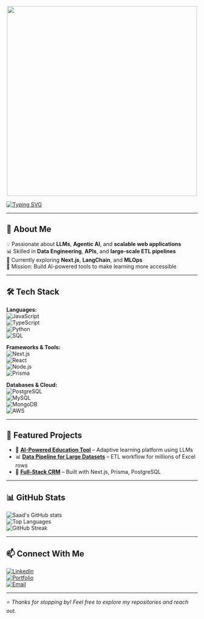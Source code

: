 <!-- Mario Animation -->
<p align="center">
  <img src="https://user-images.githubusercontent.com/74038190/225813708-98b745f2-7d22-48cf-9150-083f1b00d6c9.gif" width="500"/>
</p>

<!-- Typing Effect -->
[![Typing SVG](https://readme-typing-svg.herokuapp.com?font=Fira+Code&size=22&duration=3000&pause=1000&color=00C853&width=550&lines=Hi+there!+I'm+Saad+👋;AI+%7C+Full-Stack+%7C+Data+Engineering;Building+impactful+solutions)](https://git.io/typing-svg)

---

## 🚀 About Me
💡 Passionate about **LLMs**, **Agentic AI**, and **scalable web applications**  
📊 Skilled in **Data Engineering**, **APIs**, and **large-scale ETL pipelines**  
🌱 Currently exploring **Next.js**, **LangChain**, and **MLOps**  
🎯 Mission: Build AI-powered tools to make learning more accessible  

---

## 🛠️ Tech Stack
**Languages:**  
![JavaScript](https://img.shields.io/badge/JavaScript-F7DF1E?style=for-the-badge&logo=javascript&logoColor=black)  
![TypeScript](https://img.shields.io/badge/TypeScript-3178C6?style=for-the-badge&logo=typescript&logoColor=white)  
![Python](https://img.shields.io/badge/Python-3776AB?style=for-the-badge&logo=python&logoColor=white)  
![SQL](https://img.shields.io/badge/SQL-336791?style=for-the-badge&logo=postgresql&logoColor=white)

**Frameworks & Tools:**  
![Next.js](https://img.shields.io/badge/Next.js-000000?style=for-the-badge&logo=nextdotjs&logoColor=white)  
![React](https://img.shields.io/badge/React-61DAFB?style=for-the-badge&logo=react&logoColor=black)  
![Node.js](https://img.shields.io/badge/Node.js-339933?style=for-the-badge&logo=nodedotjs&logoColor=white)  
![Prisma](https://img.shields.io/badge/Prisma-2D3748?style=for-the-badge&logo=prisma&logoColor=white)  

**Databases & Cloud:**  
![PostgreSQL](https://img.shields.io/badge/PostgreSQL-336791?style=for-the-badge&logo=postgresql&logoColor=white)  
![MySQL](https://img.shields.io/badge/MySQL-005C84?style=for-the-badge&logo=mysql&logoColor=white)  
![MongoDB](https://img.shields.io/badge/MongoDB-4EA94B?style=for-the-badge&logo=mongodb&logoColor=white)  
![AWS](https://img.shields.io/badge/AWS-FF9900?style=for-the-badge&logo=amazonaws&logoColor=white)

---

## 📂 Featured Projects
- 🚀 [**AI-Powered Education Tool**](#) – Adaptive learning platform using LLMs  
- 📊 [**Data Pipeline for Large Datasets**](#) – ETL workflow for millions of Excel rows  
- 💼 [**Full-Stack CRM**](#) – Built with Next.js, Prisma, PostgreSQL  

---

## 📊 GitHub Stats
![Saad's GitHub stats](https://github-readme-stats.vercel.app/api?username=YOUR_USERNAME&show_icons=true&theme=tokyonight)  
![Top Languages](https://github-readme-stats.vercel.app/api/top-langs/?username=YOUR_USERNAME&layout=compact&theme=tokyonight)  
![GitHub Streak](https://streak-stats.demolab.com?user=YOUR_USERNAME&theme=tokyonight&hide_border=false)

---

## 📫 Connect With Me
[![LinkedIn](https://img.shields.io/badge/LinkedIn-blue?style=for-the-badge&logo=linkedin)](https://linkedin.com/in/YOUR-LINKEDIN)  
[![Portfolio](https://img.shields.io/badge/Portfolio-black?style=for-the-badge&logo=web&logoColor=white)](https://YOUR-PORTFOLIO-LINK)  
[![Email](https://img.shields.io/badge/Email-D14836?style=for-the-badge&logo=gmail&logoColor=white)](mailto:YOUR-EMAIL)  

---

⭐️ _Thanks for stopping by! Feel free to explore my repositories and reach out._
